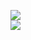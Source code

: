 [![](https://img.shields.io/badge/Made%20With-Github%20Spray-lightgrey.svg?style=for-the-badge&logo=github)](https://github.com/Annihil/github-spray#5919)  
[![](https://i.imgur.com/2DrTn0Z.gif)](https://github.com/Annihil/github-spray)